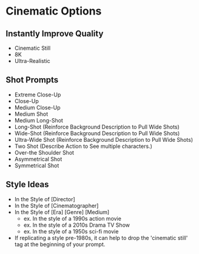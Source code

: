 # Cinematic Options

## Instantly Improve Quality
- Cinematic Still
- 8K
- Ultra-Realistic

## Shot Prompts

- Extreme Close-Up
- Close-Up
- Medium Close-Up
- Medium Shot
- Medium Long-Shot
- Long-Shot (Reinforce Background Description to Pull Wide Shots)
- Wide-Shot (Reinforce Background Description to Pull Wide Shots)
- Ultra-Wide Shot (Reinforce Background Description to Pull Wide Shots)
- Two Shot (Describe Action to See multiple characters.)
- Over-the Shoulder Shot
- Asymmetrical Shot
- Symmetrical Shot

## Style Ideas

- In the Style of [Director]
- In the Style of [Cinematographer]
- In the Style of [Era] [Genre] [Medium]
  - ex. In the style of a 1990s action movie
  - ex. In the style of a 2010s Drama TV Show
  - ex. In the style of a 1950s sci-fi movie
- If replicating a style pre-1980s, it can help to drop the 'cinematic still' tag at the beginning of your prompt.
